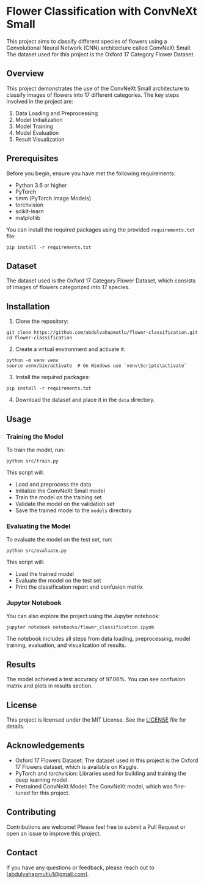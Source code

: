 # Flower Classification with ConvNeXt Small

This project aims to classify different species of flowers using a Convolutional Neural Network (CNN) architecture called ConvNeXt Small. The dataset used for this project is the Oxford 17 Category Flower Dataset.

## Overview

This project demonstrates the use of the ConvNeXt Small architecture to classify images of flowers into 17 different categories. The key steps involved in the project are:

1. Data Loading and Preprocessing
2. Model Initialization
3. Model Training
4. Model Evaluation
5. Result Visualization

## Prerequisites

Before you begin, ensure you have met the following requirements:

- Python 3.6 or higher
- PyTorch
- timm (PyTorch Image Models)
- torchvision
- scikit-learn
- matplotlib

You can install the required packages using the provided `requirements.txt` file:

```
pip install -r requirements.txt
```

## Dataset

The dataset used is the Oxford 17 Category Flower Dataset, which consists of images of flowers categorized into 17 species.

## Installation

1. Clone the repository:

```
git clone https://github.com/abdulvahapmutlu/flower-classification.git
cd flower-classification
```

2. Create a virtual environment and activate it:

```
python -m venv venv
source venv/bin/activate  # On Windows use `venv\Scripts\activate`
```

3. Install the required packages:

```
pip install -r requirements.txt
```

4. Download the dataset and place it in the `data` directory.

## Usage

### Training the Model

To train the model, run:

```
python src/train.py
```

This script will:

- Load and preprocess the data
- Initialize the ConvNeXt Small model
- Train the model on the training set
- Validate the model on the validation set
- Save the trained model to the `models` directory

### Evaluating the Model

To evaluate the model on the test set, run:

```
python src/evaluate.py
```

This script will:

- Load the trained model
- Evaluate the model on the test set
- Print the classification report and confusion matrix

### Jupyter Notebook

You can also explore the project using the Jupyter notebook:

```
jupyter notebook notebooks/flower_classification.ipynb
```

The notebook includes all steps from data loading, preprocessing, model training, evaluation, and visualization of results.

## Results

The model achieved a test accuracy of 97.06%. You can see confusion matrix and plots in results section.

## License

This project is licensed under the MIT License. See the [LICENSE](LICENSE) file for details.

## Acknowledgements

 - Oxford 17 Flowers Dataset: The dataset used in this project is the Oxford 17 Flowers dataset, which is available on Kaggle.
 - PyTorch and torchvision: Libraries used for building and training the deep learning model.
 - Pretrained ConvNeXt Model: The ConvNeXt model, which was fine-tuned for this project.

## Contributing

Contributions are welcome! Please feel free to submit a Pull Request or open an issue to improve this project.

## Contact

If you have any questions or feedback, please reach out to [abdulvahapmutlu1@gmail.com].
